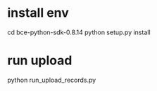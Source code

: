 # install env
cd bce-python-sdk-0.8.14
python setup.py install

# run upload
python run_upload_records.py <record path> <bucket name> 
